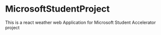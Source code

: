 # MicrosoftStudentProject
This is a react weather web Application for Microsoft Student Accelerator project 
